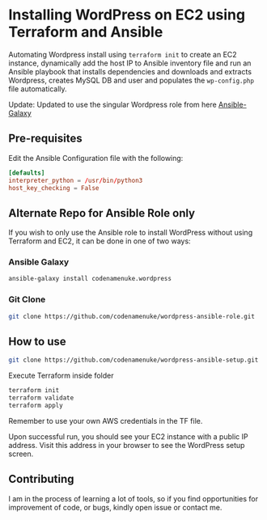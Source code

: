 # Installing WordPress on EC2 using Terraform and Ansible

Automating Wordpress install using `terraform init` to create an EC2 instance, dynamically add the host IP to Ansible inventory file and run an Ansible playbook that installs dependencies and downloads and extracts Wordpress, creates MySQL DB and user and populates the `wp-config.php` file automatically.

Update: Updated to use the singular Wordpress role from here [Ansible-Galaxy](https://galaxy.ansible.com/codenamenuke/wordpress)

## Pre-requisites
Edit the Ansible Configuration file with the following:
```toml
[defaults]
interpreter_python = /usr/bin/python3
host_key_checking = False
```
## Alternate Repo for Ansible Role only

If you wish to only use the Ansible role to install WordPress without using Terraform and EC2, it can be done in one of two ways:

### Ansible Galaxy

```bash
ansible-galaxy install codenamenuke.wordpress
```

### Git Clone

```bash
git clone https://github.com/codenamenuke/wordpress-ansible-role.git
```

## How to use

```bash
git clone https://github.com/codenamenuke/wordpress-ansible-setup.git
```

Execute Terraform inside folder

```bash
terraform init
terraform validate
terraform apply
```

Remember to use your own AWS credentials in the TF file.

Upon successful run, you should see your EC2 instance with a public IP address. Visit this address in your browser to see the WordPress setup screen.

## Contributing

I am in the process of learning a lot of tools, so if you find opportunities for improvement of code, or bugs, kindly open issue or contact me.
